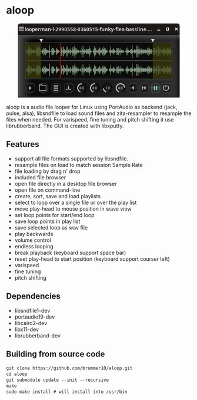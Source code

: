 # aloop

<p align="center">
    <img src="https://github.com/brummer10/aloop/blob/main/alooper.png?raw=true" />
</p>

aloop is a audio file looper for Linux using PortAudio as backend (jack, pulse, alsa), 
libsndfile to load sound files and zita-resampler to resample the files when needed.
For varispeed, fine tuning and pitch shifting it use librubberband.
The GUI is created with libxputty.

## Features

- support all file formats supported by libsndfile.
- resample files on load to match session Sample Rate
- file loading by drag n' drop
- included file browser
- open file directly in a desktop file browser
- open file on command-line
- create, sort, save and load playlists
- select to loop over a single file or over the play list
- move play-head to mouse position in wave view
- set loop points for start/end loop
- save loop points in play list
- save selected loop as wav file
- play backwards
- volume control
- endless looping
- break playback (keyboard support space bar)
- reset play-head to start position (keyboard support courser left)
- varispeed
- fine tuning
- pitch shifting

## Dependencies

- libsndfile1-dev
- portaudio19-dev
- libcairo2-dev
- libx11-dev
- librubberband-dev

## Building from source code

```shell
git clone https://github.com/brummer10/aloop.git
cd aloop
git submodule update --init --recursive
make
sudo make install # will install into /usr/bin
```
